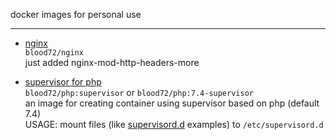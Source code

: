 docker images for personal use

---  

- [nginx](nginx/Dockerfile)  
  `blood72/nginx`  
  just added nginx-mod-http-headers-more  

- [supervisor for php](php-supervisor/Dockerfile)  
  `blood72/php:supervisor` or `blood72/php:7.4-supervisor`  
  an image for creating container using supervisor based on php \(default 7.4\)  
  USAGE: mount files \(like [supervisord.d](php-supervisor/supervisord.d) examples\) to `/etc/supervisord.d`  
